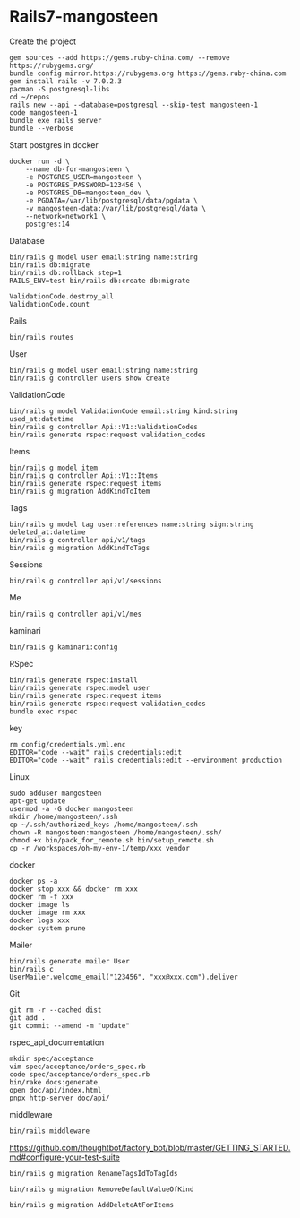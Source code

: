 # Rails7-mangosteen

Create the project
```
gem sources --add https://gems.ruby-china.com/ --remove https://rubygems.org/
bundle config mirror.https://rubygems.org https://gems.ruby-china.com
gem install rails -v 7.0.2.3
pacman -S postgresql-libs
cd ~/repos
rails new --api --database=postgresql --skip-test mangosteen-1
code mangosteen-1
bundle exe rails server
bundle --verbose
```

Start postgres in docker
```
docker run -d \
    --name db-for-mangosteen \
    -e POSTGRES_USER=mangosteen \
    -e POSTGRES_PASSWORD=123456 \
    -e POSTGRES_DB=mangosteen_dev \
    -e PGDATA=/var/lib/postgresql/data/pgdata \
    -v mangosteen-data:/var/lib/postgresql/data \
    --network=network1 \
    postgres:14
```

Database
```
bin/rails g model user email:string name:string
bin/rails db:migrate
bin/rails db:rollback step=1
RAILS_ENV=test bin/rails db:create db:migrate

ValidationCode.destroy_all
ValidationCode.count
```

Rails
```
bin/rails routes
```

User
```
bin/rails g model user email:string name:string
bin/rails g controller users show create
```

ValidationCode
```
bin/rails g model ValidationCode email:string kind:string used_at:datetime
bin/rails g controller Api::V1::ValidationCodes
bin/rails generate rspec:request validation_codes
```

Items
```
bin/rails g model item
bin/rails g controller Api::V1::Items
bin/rails generate rspec:request items
bin/rails g migration AddKindToItem
```

Tags
```
bin/rails g model tag user:references name:string sign:string deleted_at:datetime
bin/rails g controller api/v1/tags
bin/rails g migration AddKindToTags
```

Sessions
```
bin/rails g controller api/v1/sessions
```

Me
```
bin/rails g controller api/v1/mes
```

kaminari
```
bin/rails g kaminari:config
```

RSpec
```
bin/rails generate rspec:install
bin/rails generate rspec:model user
bin/rails generate rspec:request items
bin/rails generate rspec:request validation_codes
bundle exec rspec
```

key
```
rm config/credentials.yml.enc
EDITOR="code --wait" rails credentials:edit
EDITOR="code --wait" rails credentials:edit --environment production
```

Linux
```
sudo adduser mangosteen
apt-get update
usermod -a -G docker mangosteen
mkdir /home/mangosteen/.ssh
cp ~/.ssh/authorized_keys /home/mangosteen/.ssh
chown -R mangosteen:mangosteen /home/mangosteen/.ssh/
chmod +x bin/pack_for_remote.sh bin/setup_remote.sh
cp -r /workspaces/oh-my-env-1/temp/xxx vendor
```

docker
```
docker ps -a
docker stop xxx && docker rm xxx
docker rm -f xxx
docker image ls
docker image rm xxx
docker logs xxx
docker system prune
```

Mailer
```
bin/rails generate mailer User
bin/rails c
UserMailer.welcome_email("123456", "xxx@xxx.com").deliver
```

Git
```
git rm -r --cached dist
git add .
git commit --amend -m "update"
```

rspec_api_documentation
```
mkdir spec/acceptance
vim spec/acceptance/orders_spec.rb
code spec/acceptance/orders_spec.rb
bin/rake docs:generate
open doc/api/index.html
pnpx http-server doc/api/
```

middleware
```
bin/rails middleware
```

https://github.com/thoughtbot/factory_bot/blob/master/GETTING_STARTED.md#configure-your-test-suite

```
bin/rails g migration RenameTagsIdToTagIds
```

```
bin/rails g migration RemoveDefaultValueOfKind
```

```
bin/rails g migration AddDeleteAtForItems
```